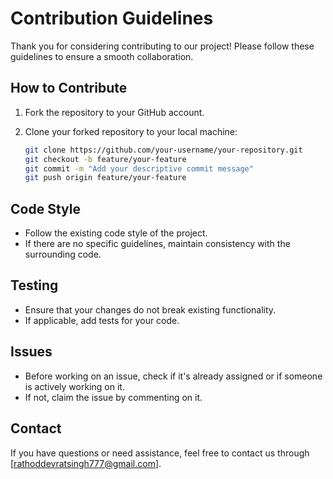 # Contribution Guidelines

Thank you for considering contributing to our project! Please follow these guidelines to ensure a smooth collaboration.

## How to Contribute

1. Fork the repository to your GitHub account.

2. Clone your forked repository to your local machine:

   ```bash
   git clone https://github.com/your-username/your-repository.git
   git checkout -b feature/your-feature
   git commit -m "Add your descriptive commit message"
   git push origin feature/your-feature
   ```


## Code Style

- Follow the existing code style of the project.
- If there are no specific guidelines, maintain consistency with the surrounding code.

## Testing

- Ensure that your changes do not break existing functionality.
- If applicable, add tests for your code.

## Issues

- Before working on an issue, check if it's already assigned or if someone is actively working on it.
- If not, claim the issue by commenting on it.

## Contact

If you have questions or need assistance, feel free to contact us through [rathoddevratsingh777@gmail.com].
